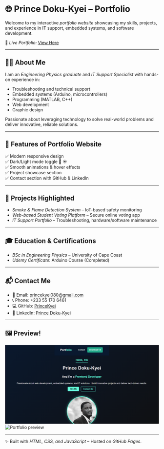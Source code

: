 # 🌐 Prince Doku-Kyei – Portfolio

Welcome to my interactive *portfolio website* showcasing my skills, projects, and experience in IT support, embedded systems, and software development.  

🔗 *Live Portfolio:* [View Here](https://your-username.github.io/prince-portfolio/)  

---

## 👨‍💻 About Me
I am an *Engineering Physics graduate* and *IT Support Specialist* with hands-on experience in:
- Troubleshooting and technical support
- Embedded systems (Arduino, microcontrollers)
- Programming (MATLAB, C++)
- Web development
- Graphic design  

Passionate about leveraging technology to solve real-world problems and deliver innovative, reliable solutions.

---

## 🚀 Features of Portfolio Website
✅ Modern responsive design  
✅ Dark/Light mode toggle 🌙 ☀  
✅ Smooth animations & hover effects  
✅ Project showcase section  
✅ Contact section with GitHub & LinkedIn  

---

## 📂 Projects Highlighted
- *Smoke & Flame Detection System* – IoT-based safety monitoring  
- *Web-based Student Voting Platform* – Secure online voting app  
- *IT Support Portfolio* – Troubleshooting, hardware/software maintenance  

---

## 🎓 Education & Certifications
- *BSc in Engineering Physics* – University of Cape Coast  
- *Udemy Certificate*: Arduino Course (Completed)  

---

## 📬 Contact Me
- 📧 Email: [princekyei080@gmail.com](mailto:princekyei080@gmail.com)  
- 📞 Phone: +233 55 170 6461  
- 💻 GitHub: [PrinceKyei](https://github.com/PrinceKyei)  
- 🔗 LinkedIn: [Prince Doku-Kyei](https://gh.linkedin.com/in/prince-doku-kyei-45646b26b)  

---

## 🖼 Preview!
![Portfolio preview](<Portfolio dark mode.png>)
![Portfolio preview](<Portfolio light mode-1.png>)

---

✨ Built with *HTML, CSS, and JavaScript* – Hosted on *GitHub Pages*.
